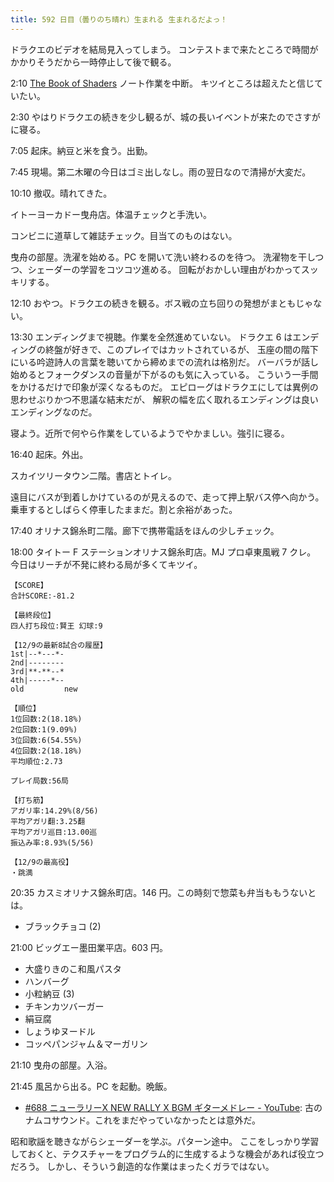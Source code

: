 ```yaml
---
title: 592 日目（曇りのち晴れ）生まれる 生まれるだよっ！
---
```


ドラクエのビデオを結局見入ってしまう。
コンテストまで来たところで時間がかかりそうだから一時停止して後で観る。

2:10 [The Book of Shaders](https://thebookofshaders.com/) ノート作業を中断。
キツイところは超えたと信じていたい。

2:30 やはりドラクエの続きを少し観るが、城の長いイベントが来たのでさすがに寝る。

7:05 起床。納豆と米を食う。出勤。

7:45 現場。第二木曜の今日はゴミ出しなし。雨の翌日なので清掃が大変だ。

10:10 撤収。晴れてきた。

イトーヨーカドー曳舟店。体温チェックと手洗い。

コンビニに道草して雑誌チェック。目当てのものはない。

曳舟の部屋。洗濯を始める。PC を開いて洗い終わるのを待つ。
洗濯物を干しつつ、シェーダーの学習をコツコツ進める。
回転がおかしい理由がわかってスッキリする。

12:10 おやつ。ドラクエの続きを観る。ボス戦の立ち回りの発想がまともじゃない。

13:30 エンディングまで視聴。作業を全然進めていない。
ドラクエ 6 はエンディングの終盤が好きで、このプレイではカットされているが、
玉座の間の階下にいる吟遊詩人の言葉を聴いてから締めまでの流れは格別だ。
バーバラが話し始めるとフォークダンスの音量が下がるのも気に入っている。
こういう一手間をかけるだけで印象が深くなるものだ。
エピローグはドラクエにしては異例の思わせぶりかつ不思議な結末だが、
解釈の幅を広く取れるエンディングは良いエンディングなのだ。

寝よう。近所で何やら作業をしているようでやかましい。強引に寝る。

16:40 起床。外出。

スカイツリータウン二階。書店とトイレ。

遠目にバスが到着しかけているのが見えるので、走って押上駅バス停へ向かう。
乗車するとしばらく停車したままだ。割と余裕があった。

17:40 オリナス錦糸町二階。廊下で携帯電話をほんの少しチェック。

18:00 タイトー F ステーションオリナス錦糸町店。MJ プロ卓東風戦 7 クレ。
今日はリーチが不発に終わる局が多くてキツイ。

```text
【SCORE】
合計SCORE:-81.2

【最終段位】
四人打ち段位:賢王 幻球:9

【12/9の最新8試合の履歴】
1st|--*---*-
2nd|--------
3rd|**-**--*
4th|-----*--
old         new

【順位】
1位回数:2(18.18%)
2位回数:1(9.09%)
3位回数:6(54.55%)
4位回数:2(18.18%)
平均順位:2.73

プレイ局数:56局

【打ち筋】
アガリ率:14.29%(8/56)
平均アガリ翻:3.25翻
平均アガリ巡目:13.00巡
振込み率:8.93%(5/56)

【12/9の最高役】
・跳満
```

20:35 カスミオリナス錦糸町店。146 円。この時刻で惣菜も弁当ももうないとは。

* ブラックチョコ (2)

21:00 ビッグエー墨田業平店。603 円。

* 大盛りきのこ和風パスタ
* ハンバーグ
* 小粒納豆 (3)
* チキンカツバーガー
* 絹豆腐
* しょうゆヌードル
* コッペパンジャム＆マーガリン

21:10 曳舟の部屋。入浴。

21:45 風呂から出る。PC を起動。晩飯。

* [&#x23;688 ニューラリーX NEW RALLY X BGM ギターメドレー - YouTube](https://www.youtube.com/watch?v=sfAc8ZSUaSg):
  古のナムコサウンド。これをまだやっていなかったとは意外だ。

昭和歌謡を聴きながらシェーダーを学ぶ。パターン途中。
ここをしっかり学習しておくと、テクスチャーをプログラム的に生成するような機会があれば役立つだろう。
しかし、そういう創造的な作業はまったくガラではない。
